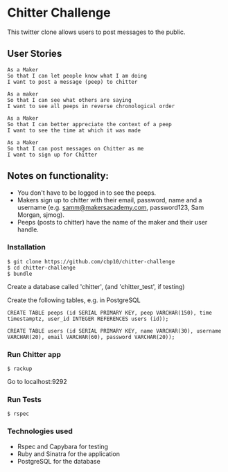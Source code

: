 Chitter Challenge
=================

This twitter clone allows users to post messages to the public. 

User Stories
-------

```
As a Maker
So that I can let people know what I am doing  
I want to post a message (peep) to chitter

As a maker
So that I can see what others are saying  
I want to see all peeps in reverse chronological order

As a Maker
So that I can better appreciate the context of a peep
I want to see the time at which it was made

As a Maker
So that I can post messages on Chitter as me
I want to sign up for Chitter

```

Notes on functionality:
------

* You don't have to be logged in to see the peeps.
* Makers sign up to chitter with their email, password, name and a username (e.g. samm@makersacademy.com, password123, Sam Morgan, sjmog).
* Peeps (posts to chitter) have the name of the maker and their user handle.


### Installation

```
$ git clone https://github.com/cbp10/chitter-challenge
$ cd chitter-challenge
$ bundle
```

Create a database called 'chitter', (and 'chitter_test', if testing)

Create the following tables, e.g. in PostgreSQL

```
CREATE TABLE peeps (id SERIAL PRIMARY KEY, peep VARCHAR(150), time timestamptz, user_id INTEGER REFERENCES users (id));

CREATE TABLE users (id SERIAL PRIMARY KEY, name VARCHAR(30), username VARCHAR(20), email VARCHAR(60), password VARCHAR(20));
```

### Run Chitter app

```
$ rackup
```
Go to localhost:9292

### Run Tests

```
$ rspec
```

### Technologies used

* Rspec and Capybara for testing
* Ruby and Sinatra for the application
* PostgreSQL for the database

